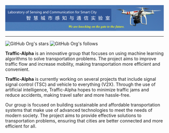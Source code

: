 <div align=center>
    <img src=https://github.com/Lab-for-Comm-Remote-Sensing-CUHKSZ/.github/blob/main/profile/banner.jpg>
</div>

---

![GitHub Org's stars](https://img.shields.io/github/stars/Traffic-Alpha?style=social)
![GitHub Org's follows](https://img.shields.io/github/followers/Traffic-Alpha?style=social)

**Traffic-Alpha** is an innovative group that focuses on using machine learning algorithms to solve transportation problems. The project aims to improve traffic flow and increase mobility, making transportation more efficient and convenient. 

**Traffic-Alpha** is currently working on several projects that include signal signal control (TSC) and vehicle to everything (V2X). Through the use of artificial intelligence, Traffic-Alpha hopes to minimize traffic jams and reduce accidents, making travel safer and more hassle-free.


Our group is focused on building sustainable and affordable transportation systems that make use of advanced technologies to meet the needs of modern society. The project aims to provide effective solutions to transportation problems, ensuring that cities are better connected and more efficient for all.